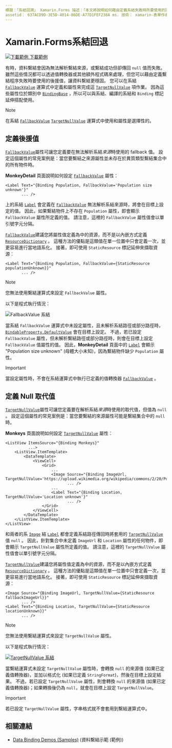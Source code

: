 ```yaml
---
標題：「系結回溯」 Xamarin.Forms 描述：「本文將說明如何藉由定義系結失敗時所要使用的回溯值，讓系結更穩固。」
assetid： 637ACD9D-3E5D-4014-86DE-A77D1FEF238A ms. 技術： xamarin-表單作者： davidbritch ms. author： dabritch ms. 日期：08/16/2018 否-loc： [ Xamarin.Forms ， Xamarin.Essentials ]
---
```


# <a name="xamarinforms-binding-fallbacks"></a>Xamarin.Forms系結回退

[![下載範例 ](~/media/shared/download.png) 下載範例](https://docs.microsoft.com/samples/xamarin/xamarin-forms-samples/databindingdemos)

有時，資料繫結會因為無法解析繫結來源，或繫結成功但卻傳回 `null` 值而失敗。 雖然這些情況都可以透過值轉換器或其他額外程式碼來處理，但您可以藉由定義繫結程序失敗時要使用的後援值，讓資料繫結更穩固。 您可以在系結 [`FallbackValue`](xref:Xamarin.Forms.BindingBase.FallbackValue) 運算式中定義和屬性來完成這 [`TargetNullValue`](xref:Xamarin.Forms.BindingBase.TargetNullValue) 項作業。 因為這些屬性位於類別中 [`BindingBase`](xref:Xamarin.Forms.BindingBase) ，所以可以與系結、編譯的系結和 `Binding` 標記延伸搭配使用。

> [!NOTE]
> 在系結 [`FallbackValue`](xref:Xamarin.Forms.BindingBase.FallbackValue) [`TargetNullValue`](xref:Xamarin.Forms.BindingBase.TargetNullValue) 運算式中使用和屬性是選擇性的。

## <a name="defining-a-fallback-value"></a>定義後援值

[`FallbackValue`](xref:Xamarin.Forms.BindingBase.FallbackValue)屬性可讓您定義要在無法解析系結*來源*時使用的 fallback 值。 設定這個屬性的常見案例是：當您要繫結之來源屬性並未存在於異質類型繫結集合中的所有物件時。

**MonkeyDetail** 頁面說明如何設定 [`FallbackValue`](xref:Xamarin.Forms.BindingBase.FallbackValue) 屬性：

```xaml
<Label Text="{Binding Population, FallbackValue='Population size unknown'}"
       ... />   
```

上的系結 [`Label`](xref:Xamarin.Forms.Label) 會定義在 [`FallbackValue`](xref:Xamarin.Forms.BindingBase.FallbackValue) 無法解析系結來源時，將會在目標上設定的值。 因此，如果繫結物件上不存在 `Population` 屬性，即會顯示 `FallbackValue` 屬性所定義的值。 請注意，這裡的 `FallbackValue` 屬性值會以單引號字元分隔。

[`FallbackValue`](xref:Xamarin.Forms.BindingBase.FallbackValue)建議您將屬性值定義為中的資源，而不是以內嵌方式定義 [`ResourceDictionary`](xref:Xamarin.Forms.ResourceDictionary) 。 這種方法的優點是這類值在單一位置中只會定義一次，並更容易進行當地語系化。 接著，即可使用 `StaticResource` 標記延伸來擷取資源：

```xaml
<Label Text="{Binding Population, FallbackValue={StaticResource populationUnknown}}"
       ... />  
```

> [!NOTE]
> 您無法使用繫結運算式來設定 `FallbackValue` 屬性。

以下是程式執行情況：

![FallbackValue 系結](binding-fallbacks-images/bindingunavailable-detail-cropped.png "FallbackValue 系結")

當系結 `FallbackValue` 運算式中未設定屬性，且未解析系結路徑或部分路徑時， [`BindableProperty.DefaultValue`](xref:Xamarin.Forms.BindableProperty.DefaultValue) 會在目標上設定。 不過，若已設定 `FallbackValue` 屬性，但未解析繫結路徑或部分路徑時，則會在目標上設定 `FallbackValue` 值屬性的值。 因此，**MonkeyDetail** 頁面中的 [`Label`](xref:Xamarin.Forms.Label) 會顯示 "Population size unknown" (母體大小未知)，因為繫結物件缺少 `Population` 屬性。

> [!IMPORTANT]
> 當設定屬性時，不會在系結運算式中執行已定義的值轉換器 [`FallbackValue`](xref:Xamarin.Forms.BindingBase.FallbackValue) 。

## <a name="defining-a-null-replacement-value"></a>定義 Null 取代值

[`TargetNullValue`](xref:Xamarin.Forms.BindingBase.TargetNullValue)屬性可讓您定義要在解析系結*來源*時使用的取代值，但值為 `null` 。 設定這個屬性的常見案例是：當您要繫結的來源屬性可能是繫結集合中的 `null` 時。

**Monkeys** 頁面說明如何設定 [`TargetNullValue`](xref:Xamarin.Forms.BindingBase.TargetNullValue) 屬性：

```xaml
<ListView ItemsSource="{Binding Monkeys}"
          ...>
    <ListView.ItemTemplate>
        <DataTemplate>
            <ViewCell>
                <Grid>
                    ...
                    <Image Source="{Binding ImageUrl, TargetNullValue='https://upload.wikimedia.org/wikipedia/commons/2/20/Point_d_interrogation.jpg'}"
                           ... />
                    ...
                    <Label Text="{Binding Location, TargetNullValue='Location unknown'}"
                           ... />
                </Grid>
            </ViewCell>
        </DataTemplate>
    </ListView.ItemTemplate>
</ListView>
```

和兩者的系 [`Image`](xref:Xamarin.Forms.Image) 結 [`Label`](xref:Xamarin.Forms.Label) 都會定義系結路徑傳回時將套用的 [`TargetNullValue`](xref:Xamarin.Forms.BindingBase.TargetNullValue) 值 `null` 。 因此，針對集合中未定義 `ImageUrl` 和 `Location` 屬性的任何物件，即會顯示 `TargetNullValue` 屬性所定義的值。 請注意，這裡的 `TargetNullValue` 屬性值會以單引號字元分隔。

[`TargetNullValue`](xref:Xamarin.Forms.BindingBase.TargetNullValue)建議您將屬性值定義為中的資源，而不是以內嵌方式定義 [`ResourceDictionary`](xref:Xamarin.Forms.ResourceDictionary) 。 這種方法的優點是這類值在單一位置中只會定義一次，並更容易進行當地語系化。 接著，即可使用 `StaticResource` 標記延伸來擷取資源：

```xaml
<Image Source="{Binding ImageUrl, TargetNullValue={StaticResource fallbackImageUrl}}"
       ... />
<Label Text="{Binding Location, TargetNullValue={StaticResource locationUnknown}}"
       ... />
```

> [!NOTE]
> 您無法使用繫結運算式來設定 `TargetNullValue` 屬性。

以下是程式執行情況：

[![TargetNullValue 系結](binding-fallbacks-images/bindingunavailable-small.png "TargetNullValue 系結")](binding-fallbacks-images/bindingunavailable-large.png#lightbox "TargetNullValue 系結")

當繫結運算式未設定 `TargetNullValue` 屬性時，會轉換 `null` 的來源值 (如果已定義值轉換器)，並加以格式化 (如果已定義 `StringFormat`)，然後在目標上設定結果。 不過，若已設定 `TargetNullValue` 屬性，則會轉換 `null` 的來源值 (如果已定義值轉換器)；如果轉換後仍為 `null`，就會在目標上設定 `TargetNullValue`。

> [!IMPORTANT]
> 若已設定 `TargetNullValue` 屬性，字串格式就不會套用到繫結運算式中。

## <a name="related-links"></a>相關連結

- [Data Binding Demos (Samples)](https://docs.microsoft.com/samples/xamarin/xamarin-forms-samples/databindingdemos) (資料繫結示範 (範例))
